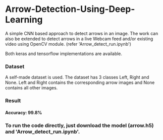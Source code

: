 # Arrow-Detection-Using-Deep-Learning

A simple CNN based approach to detect arrows in an image. The work can also be extended to detect arrows in a live Webcam feed and/or existing video using OpenCV module. (refer 'Arrow_detect_run.ipynb')

Both keras and tensorflow implementations are available.

### Dataset
A self-made dataset is used. The dataset has 3 classes Left, Right and None. Left and Right contains the corresponding arrow images and None contains all other images.

### Result
#### Accuracy: 99.8%

### To run the code directly, just download the model (arrow.h5) and 'Arrow_detect_run.ipynb'.
